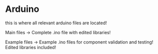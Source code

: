# Arduino

this is where all relevant arduino files are located!

Main files -> Complete .ino file with edited libraries!

Example files -> Example .ino files for component validation and testing! Edited libraries included!
